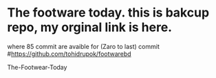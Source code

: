 # The footware today. this is bakcup repo, my orginal link is  here.
where 85 commit are avaible for (Zaro to last) commit 
#https://github.com/tohidrupok/footwarebd

The-Footwear-Today
